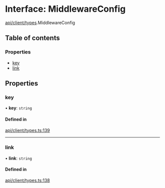 # Interface: MiddlewareConfig

[api/client/types](../wiki/api.client.types).MiddlewareConfig

## Table of contents

### Properties

- [key](../wiki/api.client.types.MiddlewareConfig#key)
- [link](../wiki/api.client.types.MiddlewareConfig#link)

## Properties

### key

• **key**: `string`

#### Defined in

[api/client/types.ts:139](https://github.com/PolymeshAssociation/polymesh-sdk/blob/f8a937f04/src/api/client/types.ts#L139)

___

### link

• **link**: `string`

#### Defined in

[api/client/types.ts:138](https://github.com/PolymeshAssociation/polymesh-sdk/blob/f8a937f04/src/api/client/types.ts#L138)
